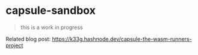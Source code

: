 # capsule-sandbox

> this is a work in progress

Related blog post: https://k33g.hashnode.dev/capsule-the-wasm-runners-project